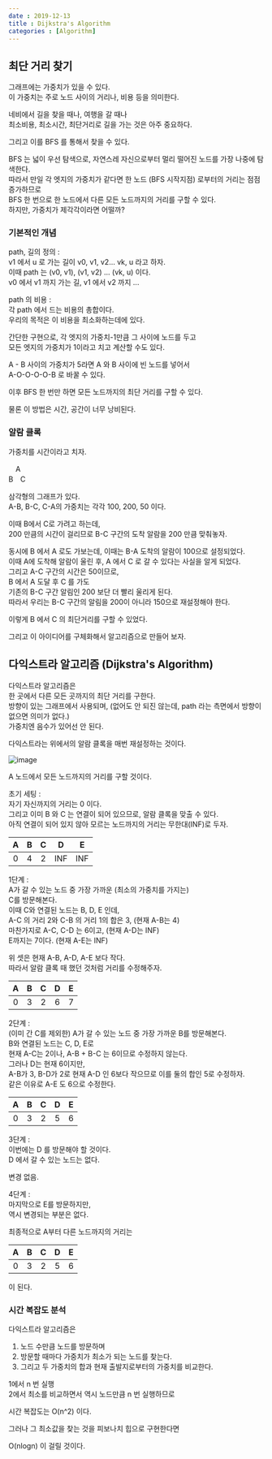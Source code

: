 ```yaml
---
date : 2019-12-13
title : Dijkstra's Algorithm
categories : [Algorithm]
---
```


## 최단 거리 찾기

그래프에는 가중치가 있을 수 있다.  
이 가중치는 주로 노드 사이의 거리나, 비용 등을 의미한다.  

네비에서 길을 찾을 때나, 여행을 갈 때나  
최소비용, 최소시간, 최단거리로 길을 가는 것은 아주 중요하다.  

그리고 이를 BFS 를 통해서 찾을 수 있다.  

BFS 는 넓이 우선 탐색으로, 자연스레 자신으로부터 멀리 떨어진 노드를 가장 나중에 탐색한다.  
따라서 만일 각 엣지의 가중치가 같다면 한 노드 (BFS 시작지점) 로부터의 거리는 점점 증가하므로  
BFS 한 번으로 한 노드에서 다른 모든 노드까지의 거리를 구할 수 있다.  
하지만, 가중치가 제각각이라면 어떨까?


### 기본적인 개념  

path, 길의 정의 :  
v1 에서 u 로 가는 길이 v0, v1, v2... vk, u 라고 하자.  
이때 path 는 (v0, v1), (v1, v2) ... (vk, u) 이다.  
v0 에서 v1 까지 가는 길, v1 에서 v2 까지 ...  

path 의 비용 :  
각 path 에서 드는 비용의 총합이다.  
우리의 목적은 이 비용을 최소화하는데에 있다.  

간단한 구현으로, 각 엣지의 가중치-1만큼 그 사이에 노드를 두고  
모든 엣지의 가중치가 1이라고 치고 계산할 수도 있다.  

A - B 사이의 가중치가 5라면 A 와 B 사이에 빈 노드를 넣어서  
A-O-O-O-O-B 로 바꿀 수 있다.  

이후 BFS 한 번만 하면 모든 노드까지의 최단 거리를 구할 수 있다.  

물론 이 방법은 시간, 공간이 너무 낭비된다.  



### 알람 클록

가중치를 시간이라고 치자.  

　A  
B　C  

삼각형의 그래프가 있다.  
A-B, B-C, C-A의 가중치는 각각 100, 200, 50 이다.  

이때 B에서 C로 가려고 하는데,  
200 만큼의 시간이 걸리므로 B-C 구간의 도착 알람을 200 만큼 맞춰놓자.  

동시에 B 에서 A 로도 가보는데, 이때는 B-A 도착의 알람이 100으로 설정되었다.  
이때 A에 도착해 알람이 울린 후, A 에서 C 로 갈 수 있다는 사실을 알게 되었다.  
그리고 A-C 구간의 시간은 50이므로,  
B 에서 A 도달 후 C 를 가도  
기존의 B-C 구간 알림인 200 보단 더 빨리 울리게 된다.  
따라서 우리는 B-C 구간의 알림을 200이 아니라 150으로 재설정해야 한다.  

이렇게 B 에서 C 의 최단거리를 구할 수 있었다.  

그리고 이 아이디어를 구체화해서 알고리즘으로 만들어 보자.  


## 다익스트라 알고리즘 (Dijkstra's Algorithm)

다익스트라 알고리즘은  
한 곳에서 다른 모든 곳까지의 최단 거리를 구한다.  
방향이 있는 그래프에서 사용되며, (없어도 안 되진 않는데, path 라는 측면에서 방향이 없으면 의미가 없다.)  
가중치엔 음수가 있어선 안 된다.  

다익스트라는 위에서의 알람 클록을 매번 재설정하는 것이다.  

![image](https://user-images.githubusercontent.com/22045424/70800111-bf78ac00-1dee-11ea-896a-f95d33ff98a2.png)

A 노드에서 모든 노드까지의 거리를 구할 것이다.  

초기 세팅 :  
자기 자신까지의 거리는 0 이다.  
그리고 이미 B 와 C 는 연결이 되어 있으므로, 알람 클록을 맞출 수 있다.  
아직 연결이 되어 있지 않아 모르는 노드까지의 거리는 무한대(INF)로 두자.  

|A|B|C|D|E|
|:---:|:---:|:---:|:---:|:---:|
|0|4|2|INF|INF|


1단계 :  
A가 갈 수 있는 노드 중 가장 가까운 (최소의 가중치를 가지는)  
C를 방문해본다.  
이때 C와 연결된 노드는 B, D, E 인데,  
A-C 의 거리 2와 C-B 의 거리 1의 합은 3, (현재 A-B는 4)  
마찬가지로 A-C, C-D 는 6이고, (현재 A-D는 INF)  
E까지는 7이다. (현재 A-E는 INF)  

위 셋은 현재 A-B, A-D, A-E 보다 작다.  
따라서 알람 클록 때 했던 것처럼 거리를 수정해주자.  

|A|B|C|D|E|
|:---:|:---:|:---:|:---:|:---:|
|0|3|2|6|7|  


2단계 :  
(이미 간 C를 제외한) A가 갈 수 있는 노드 중 가장 가까운 B를 방문해본다.   
B와 연결된 노드는 C, D, E로  
현재 A-C는 2이나, A-B + B-C 는 6이므로 수정하지 않는다.  
그러나 D는 현재 6이지만,  
A-B가 3, B-D가 2로 현재 A-D 인 6보다 작으므로 이를 둘의 합인 5로 수정하자.  
같은 이유로 A-E 도 6으로 수정한다.  

|A|B|C|D|E|
|:---:|:---:|:---:|:---:|:---:|
|0|3|2|5|6|

3단계 :  
이번에는 D 를 방문해야 할 것이다.  
D 에서 갈 수 있는 노드는 없다.  

변경 없음.  

4단계 :  
마지막으로 E를 방문하지만,  
역시 변경되는 부분은 없다.  

최종적으로 A부터 다른 노드까지의 거리는  

|A|B|C|D|E|
|:---:|:---:|:---:|:---:|:---:|
|0|3|2|5|6|

이 된다.  

### 시간 복잡도 분석  

다익스트라 알고리즘은  

1. 노드 수만큼 노드를 방문하며  
2. 방문할 때마다 가중치가 최소가 되는 노드를 찾는다.  
3. 그리고 두 가중치의 합과 현재 출발지로부터의 가중치를 비교한다.  

1에서 n 번 실행  
2에서 최소를 비교하면서 역시 노드만큼 n 번 실행하므로  

시간 복잡도는 O(n^2) 이다.  


그러나 그 최소값을 찾는 것을 피보나치 힙으로 구현한다면  

O(nlogn) 이 걸릴 것이다.  
